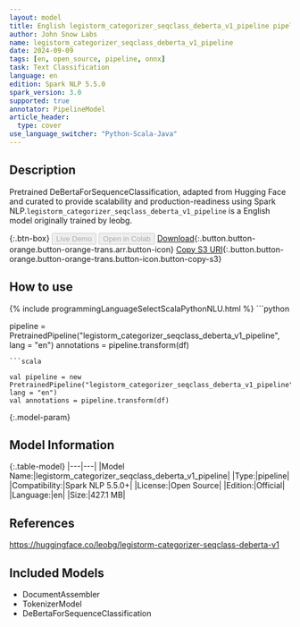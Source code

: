 ```yaml
---
layout: model
title: English legistorm_categorizer_seqclass_deberta_v1_pipeline pipeline DeBertaForSequenceClassification from leobg
author: John Snow Labs
name: legistorm_categorizer_seqclass_deberta_v1_pipeline
date: 2024-09-09
tags: [en, open_source, pipeline, onnx]
task: Text Classification
language: en
edition: Spark NLP 5.5.0
spark_version: 3.0
supported: true
annotator: PipelineModel
article_header:
  type: cover
use_language_switcher: "Python-Scala-Java"
---
```


## Description

Pretrained DeBertaForSequenceClassification, adapted from Hugging Face and curated to provide scalability and production-readiness using Spark NLP.`legistorm_categorizer_seqclass_deberta_v1_pipeline` is a English model originally trained by leobg.

{:.btn-box}
<button class="button button-orange" disabled>Live Demo</button>
<button class="button button-orange" disabled>Open in Colab</button>
[Download](https://s3.amazonaws.com/auxdata.johnsnowlabs.com/public/models/legistorm_categorizer_seqclass_deberta_v1_pipeline_en_5.5.0_3.0_1725850283600.zip){:.button.button-orange.button-orange-trans.arr.button-icon}
[Copy S3 URI](s3://auxdata.johnsnowlabs.com/public/models/legistorm_categorizer_seqclass_deberta_v1_pipeline_en_5.5.0_3.0_1725850283600.zip){:.button.button-orange.button-orange-trans.button-icon.button-copy-s3}

## How to use



<div class="tabs-box" markdown="1">
{% include programmingLanguageSelectScalaPythonNLU.html %}
```python

pipeline = PretrainedPipeline("legistorm_categorizer_seqclass_deberta_v1_pipeline", lang = "en")
annotations =  pipeline.transform(df)   

```
```scala

val pipeline = new PretrainedPipeline("legistorm_categorizer_seqclass_deberta_v1_pipeline", lang = "en")
val annotations = pipeline.transform(df)

```
</div>

{:.model-param}
## Model Information

{:.table-model}
|---|---|
|Model Name:|legistorm_categorizer_seqclass_deberta_v1_pipeline|
|Type:|pipeline|
|Compatibility:|Spark NLP 5.5.0+|
|License:|Open Source|
|Edition:|Official|
|Language:|en|
|Size:|427.1 MB|

## References

https://huggingface.co/leobg/legistorm-categorizer-seqclass-deberta-v1

## Included Models

- DocumentAssembler
- TokenizerModel
- DeBertaForSequenceClassification